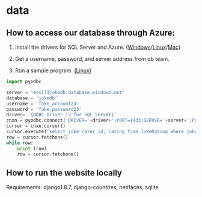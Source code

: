 # data

## How to access our database through Azure:

1. Install the drivers for SQL Server and Azure.  ([Windows](https://sqlchoice.azurewebsites.net/en-us/sql-server/developer-get-started/python/windows/)/[Linux](https://www.microsoft.com/en-us/sql-server/developer-get-started/python/ubuntu/)/[Mac](https://sqlchoice.azurewebsites.net/en-us/sql-server/developer-get-started/python/mac/))

2. Get a username, password, and server address from db team.

3. Run a sample program. [(Linux)](https://docs.microsoft.com/en-us/azure/sql-database/sql-database-connect-query-python)

```python
import pyodbc

server = 'ecs171jokedb.database.windows.net'
database = 'jokedb'
username = 'fake_account23'
password = 'fake_password23'
driver= '{ODBC Driver 13 for SQL Server}'
cnxn = pyodbc.connect('DRIVER='+driver+';PORT=1433;SERVER='+server+';PORT=1443;DATABASE='+database+';UID='+username+';PWD='+ password)
cursor = cnxn.cursor()
cursor.execute('select joke_rater_id, rating from JokeRating where joke_id=506')
row = cursor.fetchone()
while row:
    print (row)
    row = cursor.fetchone()
```

## How to run the website locally

Requirements: django1.8.7, django-countries, netifaces, sqlite
